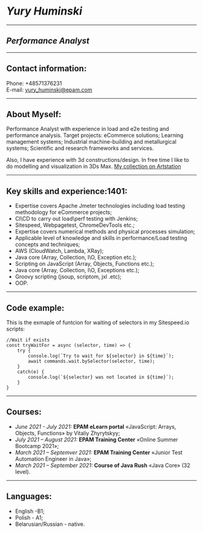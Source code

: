 # _Yury Huminski_
---
## _Performance Analyst_
---
## Contact information: 
Phone: +48571376231\
E-mail: yury_huminski@epam.com 

---
## About Myself:
Performance Analyst with experience in load and e2e testing and performance analysis.
Target projects: eCommerce solutions; Learning management systems; Industrial machine-building and metallurgical systems; Scientific and research frameworks and services.

Also, I have experience with 3d constructions/design. In free time I like to do modelling and visualization in 3Ds Max. [My collection on Artstation](https://www.artstation.com/tamaby3d "Artstation of TamaBy")

---
## Key skills and experience:1401:
* Expertise covers Apache Jmeter technologies including load testing methodology for eCommerce projects;
* CI\CD to carry out load\perf testing with Jenkins;
* Sitespeed, Webpagetest, ChromeDevTools etc.;
* Expertise covers numerical methods and physical processes simulation;
* Applicable level of knowledge and skills in performance/Load testing concepts and techniques;
* AWS (CloudWatch, Lambda, XRay);
* Java core (Array, Collection, I\O, Exception etc.);
* Scripting on JavaScript (Array, Objects, Functions etc.);
* Java core (Array, Collection, I\O, Exceptions etc.);
* Groovy scripting (jsoup, scriptom, jxl .etc);
* OOP.

---
## Code example:
This is the exmaple of funtcion for waiting of selectors in my Sitespeed.io scripts:
```
//Wait if exists
const tryWaitFor = async (selector, time) => { 
    try {              
        console.log(`Try to wait for ${selector} in ${time}`);
        await commands.wait.bySelector(selector, time);
    }
    catch(e) {
        console.log(`${selector} was not located in ${time}`);
    }
}
```

---
## Courses:
* *June 2021 - July 2021:* **EPAM eLearn portal** «JavaScript: Arrays, Objects, Functions» by Vitaliy Zhyrytskyy;
* *July 2021 – August 2021:* **EPAM Training Center** «Online Summer Bootcamp 2021»;
* *March 2021 – Septemver 2021:* **EPAM Training Center** «Junior Test Automation Engineer in Java»;
* *March 2021 – September 2021:* **Course of Java Rush** «Java Core» (32 level).

---
## Languages:
* English -B1;
* Polish - A1;
* Belarusian/Russian - native.